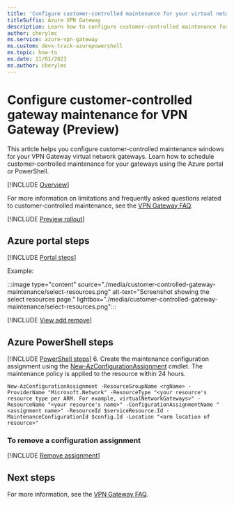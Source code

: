 ```yaml
---
title: 'Configure customer-controlled maintenance for your virtual network gateway'
titleSuffix: Azure VPN Gateway
description: Learn how to configure customer-controlled maintenance for your VPN Gateway virtual network gateways using the Azure portal, or PowerShell.
author: cherylmc
ms.service: azure-vpn-gateway
ms.custom: devx-track-azurepowershell
ms.topic: how-to
ms.date: 11/01/2023
ms.author: cherylmc
---
```

# Configure customer-controlled gateway maintenance for VPN Gateway (Preview)

This article helps you configure customer-controlled maintenance windows for your VPN Gateway virtual network gateways. Learn how to schedule customer-controlled maintenance for your gateways using the Azure portal or PowerShell.

[!INCLUDE [Overview](../../includes/vpn-gateway-customer-controlled-gateway-maintenance-article-overview.md)]

For more information on limitations and frequently asked questions related to customer-controlled maintenance, see the [VPN Gateway FAQ](vpn-gateway-vpn-faq.md#customer-controlled).

[!INCLUDE [Preview rollout](../../includes/vpn-gateway-customer-controlled-maintenance-rollout-note.md)]

## Azure portal steps

[!INCLUDE [Portal steps](../../includes/vpn-gateway-customer-controlled-gateway-maintenance-article-portal.md)]

   Example:

   :::image type="content" source="./media/customer-controlled-gateway-maintenance/select-resources.png" alt-text="Screenshot showing the select resources page." lightbox="./media/customer-controlled-gateway-maintenance/select-resources.png":::

[!INCLUDE [View add remove](../../includes/vpn-gateway-customer-controlled-gateway-maintenance-view-add-remove.md)]

## Azure PowerShell steps

[!INCLUDE [PowerShell steps](../../includes/vpn-gateway-customer-controlled-gateway-maintenance-article-powershell.md)]
6. Create the maintenance configuration assignment using the [New-AzConfigurationAssignment](/powershell/module/az.maintenance/new-azconfigurationassignment) cmdlet. The maintenance policy is applied to the resource within 24 hours.

   ```azurepowershell-interactive
   New-AzConfigurationAssignment -ResourceGroupName <rgName> -ProviderName "Microsoft.Network" -ResourceType "<your resource's resource type per ARM. For example, virtualNetworkGateways>" -ResourceName "<your resource's name>" -ConfigurationAssignmentName "<assignment name>" -ResourceId $serviceResource.Id -MaintenanceConfigurationId $config.Id -Location "<arm location of resource>"
   ```

### To remove a configuration assignment

[!INCLUDE [Remove assignment](../../includes/vpn-gateway-customer-controlled-gateway-maintenance-article-remove-assignment.md)]

## Next steps

For more information, see the [VPN Gateway FAQ](vpn-gateway-vpn-faq.md#customer-controlled).
